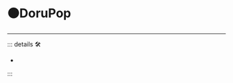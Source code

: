 # 🟠<motor>DoruPop</motor>

---

<!-- =================================================== -->
<!-- =================================================== -->
<!-- =================================================== -->
<!-- =================================================== -->
<!-- =================================================== -->
::: details 🛠

-

:::
